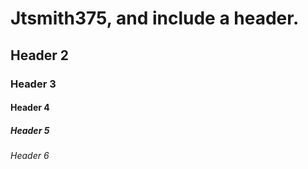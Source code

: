 # Jtsmith375, and include a header.
## Header 2
### Header 3
#### Header 4
##### Header 5
###### Header 6
